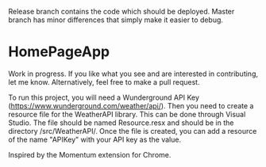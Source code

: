 Release branch contains the code which should be deployed. Master branch has minor differences that simply make it easier to debug.

# HomePageApp

Work in progress. If you like what you see and are interested in contributing, let me know. Alternatively, feel free to make a pull request.

To run this project, you will need a Wunderground API Key (https://www.wunderground.com/weather/api/).
Then you need to create a resource file for the WeatherAPI library. This can be done through Visual Studio. 
The file should be named Resource.resx and should be in the directory /src/WeatherAPI/.
Once the file is created, you can add a resource of the name "APIKey" with your API key as the value.

Inspired by the Momentum extension for Chrome.
